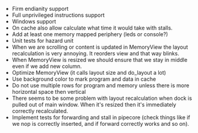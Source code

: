 * Firm endianity support
* Full unprivileged instructions support
* Windows support
* On cache also allow calculate what time it would take with stalls.
* Add at least one memory mapped periphery (leds or console?)
* Unit tests for hazard unit
* When we are scrolling or content is updated in MemoryView the layout
  recalculation is very annoying. It reorders view and that way blinks.
* When MemoryView is resized we should ensure that we stay in middle even if we
  add new column.
* Optimize MemoryView (it calls layout size and do_layout a lot)
* Use background color to mark program and data in cache
* Do not use multiple rows for program and memory unless there is more horizontal
  space then vertical
* There seems to be some problem with layout recalculation when dock is pulled
  out of main window. When it's resized then it's immediately correctly
  recalculated.
* Implement tests for forwarding and stall in pipecore (check things like if we
  nop is correctly inserted, and if forward correctly works and so on).

